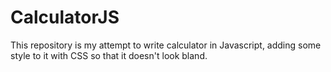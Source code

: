 # CalculatorJS

This repository is my attempt to write calculator in Javascript, adding some style to it with CSS so that it doesn't look bland.
